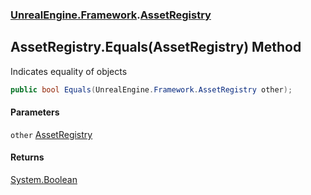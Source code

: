 ### [UnrealEngine.Framework](UnrealEngine_Framework.md 'UnrealEngine.Framework').[AssetRegistry](AssetRegistry.md 'UnrealEngine.Framework.AssetRegistry')
## AssetRegistry.Equals(AssetRegistry) Method
Indicates equality of objects  
```csharp
public bool Equals(UnrealEngine.Framework.AssetRegistry other);
```
#### Parameters
<a name='UnrealEngine_Framework_AssetRegistry_Equals(UnrealEngine_Framework_AssetRegistry)_other'></a>
`other` [AssetRegistry](AssetRegistry.md 'UnrealEngine.Framework.AssetRegistry')  
  
#### Returns
[System.Boolean](https://docs.microsoft.com/en-us/dotnet/api/System.Boolean 'System.Boolean')  
